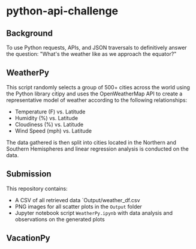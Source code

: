 # python-api-challenge

## Background
To use Python requests, APIs, and JSON traversals to definitively answer the question: "What's the weather like as we approach the equator?"

## WeatherPy
This script randomly selects a group of 500+ cities across the world using the Python library citipy and uses the OpenWeatherMap API to create a representative model of weather according to the following relationships:
- Temperature (F) vs. Latitude
- Humidity (%) vs. Latitude
- Cloudiness (%) vs. Latitude
- Wind Speed (mph) vs. Latitude

The data gathered is then split into cities located in the Northern and Southern Hemispheres and linear regression analysis is conducted on the data.

## Submission
This repository contains:
- A CSV of all retrieved data `Output/weather_df.csv
- PNG images for all scatter plots in the `Output` folder
- Jupyter notebook script `WeatherPy.ipynb` with data analysis and observations on the generated plots

## VacationPy
